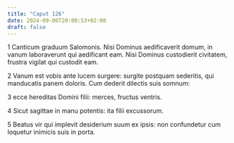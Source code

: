 ```yaml
---
title: "Caput 126"
date: 2024-09-06T20:00:53+02:00
draft: false
---
```



1 Canticum graduum Salomonis. Nisi Dominus aedificaverit domum, in vanum laboraverunt qui aedificant eam. Nisi Dominus custodierit civitatem, frustra vigilat qui custodit eam.

2 Vanum est vobis ante lucem surgere: surgite postquam sederitis, qui manducatis panem doloris. Cum dederit dilectis suis somnum:

3 ecce hereditas Domini filii: merces, fructus ventris.

4 Sicut sagittae in manu potentis: ita filii excussorum.

5 Beatus vir qui implevit desiderium suum ex ipsis: non confundetur cum loquetur inimicis suis in porta.

